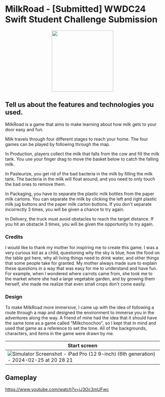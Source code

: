 # MilkRoad - [Submitted] WWDC24 Swift Student Challenge Submission


<p align="center">
  <img src="https://github.com/youngjungju/MilkRoad/assets/70834005/890c9fce-3538-4e6c-934f-ecdfbb153d27" width="200" height="200"/> 
</p>


## Tell us about the features and technologies you used.
MilkRoad is a game that aims to make learning about how milk gets to your door easy and fun.

Milk travels through four different stages to reach your home. The four games can be played by following through the map.

In Production, players collect the milk that falls from the cow and fill the milk tank. You use your finger drag to move the basket below to catch the falling milk.

In Pasteurize, you get rid of the bad bacteria in the milk by filling the milk tank. The bacteria in the milk will float around, and you need to only touch the bad ones to remove them.

In Packaging, you have to separate the plastic milk bottles from the paper milk cartons. You can separate the milk by clicking the left and right plastic milk jug buttons and the paper milk carton buttons. If you don't separate incorrectly 3 times, you will be given a chance to try again.

In Delivery, the truck must avoid obstacles to reach the target distance. If you hit an obstacle 3 times, you will be given the opportunity to try again.

### Credits

I would like to thank my mother for inspiring me to create this game. I was a very curious kid as a child, questioning why the sky is blue, how the food on the table got here, why all living things need to drink water, and other things that some people take for granted. My mother always made sure to explain these questions in a way that was easy for me to understand and have fun. For example, when I wondered where carrots came from, she took me to the market where she had a large vegetable garden, and by growing them herself, she made me realize that even small crops don't come easily.

### Design

To make MilkRoad more immersive, I came up with the idea of following a route through a map and designed the environment to immerse you in the adventures along the way. A friend of mine had the idea that it should have the same tone as a game called "Milkchoochoo", so I kept that in mind and used that game as a reference to set the tone. All of the backgrounds, characters, and items in the game were drawn by me. 

| Start screen |
|-----------|
|![Simulator Screenshot - iPad Pro (12 9-inch) (6th generation) - 2024-02-25 at 20 28 21](https://github.com/youngjungju/MilkRoad/assets/70834005/91bbf020-8777-477a-95dc-91ac70269187)|


## Gameplay

https://www.youtube.com/watch?v=jJ3Oc3mUFwc

